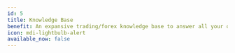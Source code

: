 ```yaml
---
id: 5
title: Knowledge Base
benefit: An expansive trading/forex knowledge base to answer all your questions. A great place to start or brush up.
icon: mdi-lightbulb-alert
available_now: false
---
```



